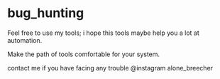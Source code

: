# bug_hunting

Feel free to use my tools; i hope this tools maybe help you a lot at automation.

Make the path of tools comfortable for your system.

contact me if you have facing any trouble @instagram  alone_breecher
